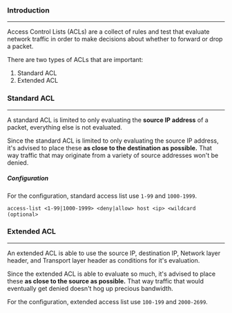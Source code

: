 ### Introduction
---
Access Control Lists (ACLs) are a collect of rules and test that evaluate network traffic in order to make decisions about whether to forward or drop a packet. 

There are two types of ACLs that are important:
1. Standard ACL
2. Extended ACL

### Standard ACL
---
A standard ACL is limited to only evaluating the **source IP address** of a packet, everything else is not evaluated. 

Since the standard ACL is limited to only evaluating the source IP address, it's advised to place these **as close to the destination as possible.** That way traffic that may originate from a variety of source addresses won't be denied. 

##### Configuration
For the configuration, standard access list use `1-99` and `1000-1999`.

```
access-list <1-99|1000-1999> <deny|allow> host <ip> <wildcard (optional>
```



### Extended ACL
---
An extended ACL is able to use the source IP, destination IP, Network layer header, and Transport layer header as conditions for it's evaluation. 

Since the extended ACL is able to evaluate so much, it's advised to place these **as close to the source as possible.** That way traffic that would eventually get denied doesn't hog up precious bandwidth.

For the configuration, extended access list use `100-199` and `2000-2699`.